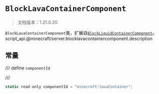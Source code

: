# `BlockLavaContainerComponent`

> 文档版本：1.21.0.20

`BlockLavaContainerComponent`类，扩展自[`BlockLiquidContainerComponent`](./blockliquidcontainercomponent.md)。script_api.@minecraft/server.blocklavacontainercomponent.description

## 常量

/// define
`componentId`


///

```js
static read-only componentId = "minecraft:lavaContainer";
```

